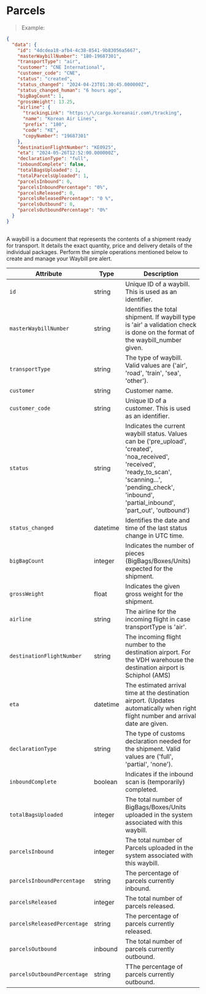 # Parcels

> Example:

```json
{
  "data": {
    "id": "4dcdea18-afb4-4c38-8541-9b83056a5667",
    "masterWaybillNumber": "180-19687301",
    "transportType": "air",
    "customer": "CNE International",
    "customer_code": "CNE",
    "status": "created",
    "status_changed": "2024-04-23T01:30:45.000000Z",
    "status_changed_human": "6 hours ago",
    "bigBagCount": 1,
    "grossWeight": 13.25,
    "airline": {
      "trackingLink": "https:\/\/cargo.koreanair.com\/tracking",
      "name": "Korean Air Lines",
      "prefix": "180",
      "code": "KE",
      "copyNumber": "19687301"
    },
    "destinationFlightNumber": "KE0925",
    "eta": "2024-05-26T12:52:00.000000Z",
    "declarationType": "full",
    "inboundComplete": false,
    "totalBagsUploaded": 1,
    "totalParcelsUploaded": 1,
    "parcelsInbound": 0,
    "parcelsInboundPercentage": "0%",
    "parcelsReleased": 0,
    "parcelsReleasedPercentage": "0 %",
    "parcelsOutbound": 0,
    "parcelsOutboundPercentage": "0%"
  }
}
    
```

A waybill is a document that represents the contents of a shipment ready for transport. It details
the exact quantity, price and delivery details of the individual packages. 
Perform the simple operations mentioned below to create and manage your Waybill pre alert.

| Attribute                         | Type                             | Description                                                                                                                                                                                                      |
|-----------------------------------|----------------------------------|------------------------------------------------------------------------------------------------------------------------------------------------------------------------------------------------------------------|
| `id`                              | <span class=type>string</span>   | Unique ID of a waybill. This is used as an identifier.                                                                                                                                                           |
| `masterWaybillNumber`             | <span class=type>string</span>   | Identifies the total shipment. If waybill type is 'air' a validation check is done on the format of the waybill_number given.                                                                                    |
| `transportType`                   | <span class=type>string</span>   | The type of waybill. Valid values are ('air', 'road', 'train', 'sea', 'other').                                                                                                                                  |
| `customer`                        | <span class=type>string</span>   | Customer name.                                                                                                                                                                                                   |
| `customer_code`                   | <span class=type>string</span>   | Unique ID of a customer. This is used as an identifier.                                                                                                                                                          |
| `status`                          | <span class=type>string</span>   | Indicates the current waybill status. Values can be ('pre_upload', 'created', 'noa_received', 'received', 'ready_to_scan', 'scanning...', 'pending_check', 'inbound', 'partial_inbound', 'part_out', 'outbound') |
| `status_changed`                  | <span class=type>datetime</span> | Identifies the date and time of the last status change in UTC time.                                                                                                                                              |
| `bigBagCount`                     | <span class=type>integer</span>  | Indicates the number of pieces (BigBags/Boxes/Units) expected for the shipment.                                                                                                                                  |
| `grossWeight`                     | <span class="type">float</span>  | Indicates the given gross weight for the shipment.                                                                                                                                                               |
| `airline`                         | <span class=type>string</span>   | The airline for the incoming flight in case transportType is 'air'.                                                                                                                                              |
| `destinationFlightNumber`         | <span class=type>string</span>   | The incoming flight number to the destination airport. For the VDH warehouse the destination airport is Schiphol (AMS)                                                                                           |
| `eta`                             | <span class=type>datetime</span> | The estimated arrival time at the destination airport. (Updates automatically when right flight number and arrival date are given.                                                                               |
| `declarationType`                 | <span class=type>string</span>   | The type of customs declaration needed for the shipment. Valid values are ('full', 'partial', 'none').                                                                                                           |
| `inboundComplete`                 | <span class=type>boolean</span>  | Indicates if the inbound scan is (temporarily) completed.                                                                                                                                                        |
| `totalBagsUploaded`               | <span class=type>integer</span>  | The total number of BigBags/Boxes/Units uploaded in the system associated with this waybill.                                                                                                                     |
| `parcelsInbound`                  | <span class=type>integer</span>  | The total number of Parcels uploaded in the system associated with this waybill.                                                                                                                                 |
| `parcelsInboundPercentage`        | <span class=type>string</span>   | The percentage of parcels currently inbound.                                                                                                                                                                     |
| `parcelsReleased`                 | <span class=type>integer</span>  | The total number of parcels released.                                                                                                                                                                            |
| `parcelsReleasedPercentage`       | <span class=type>string</span>   | The percentage of parcels currently released.                                                                                                                                                                    |
| `parcelsOutbound`                 | <span class=type>inbound</span>  | The total number of parcels currently outbound.                                                                                                                                                                  |
| `parcelsOutboundPercentage`       | <span class=type>string</span>   | TThe percentage of parcels currently outbound.                                                                                                                                                                   |







